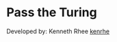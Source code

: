 Pass the Turing
=============
Developed by:
Kenneth Rhee [kenrhe](https://www.github.com/kenrhe "Kenneth Rhee's Github")